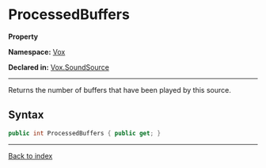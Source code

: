 # ProcessedBuffers

**Property**

**Namespace:** [Vox](Vox.md)

**Declared in:** [Vox.SoundSource](Vox.SoundSource.md)

------



Returns the number of buffers that have been played by this source.


## Syntax

```csharp
public int ProcessedBuffers { public get; }
```

------

[Back to index](index.md)